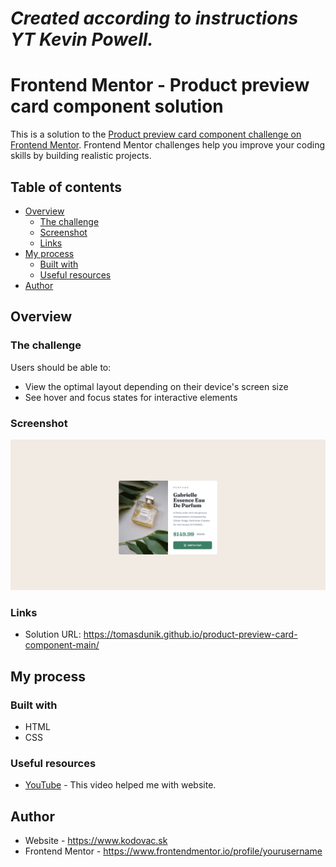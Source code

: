 # _Created according to instructions YT Kevin Powell._

# Frontend Mentor - Product preview card component solution

This is a solution to the [Product preview card component challenge on Frontend Mentor](https://www.frontendmentor.io/challenges/product-preview-card-component-GO7UmttRfa). Frontend Mentor challenges help you improve your coding skills by building realistic projects.

## Table of contents

- [Overview](#overview)
  - [The challenge](#the-challenge)
  - [Screenshot](#screenshot)
  - [Links](#links)
- [My process](#my-process)
  - [Built with](#built-with)
  - [Useful resources](#useful-resources)
- [Author](#author)

## Overview

### The challenge

Users should be able to:

- View the optimal layout depending on their device's screen size
- See hover and focus states for interactive elements

### Screenshot

![](./images/screenshot.png)

### Links

- Solution URL: https://tomasdunik.github.io/product-preview-card-component-main/
<!-- - Live Site URL: [Add live site URL here](https://your-live-site-url.com) -->

## My process

### Built with

- HTML
- CSS

### Useful resources

- [YouTube](https://www.youtube.com/watch?v=B2WL6KkqhLQ&ab_channel=KevinPowell) - This video helped me with website.

## Author

- Website - https://www.kodovac.sk
- Frontend Mentor - https://www.frontendmentor.io/profile/yourusername
